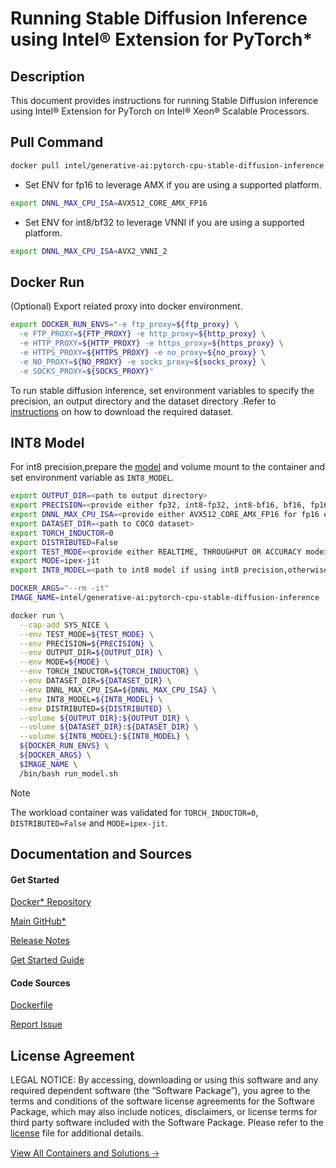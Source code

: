 # Running Stable Diffusion Inference using Intel® Extension for PyTorch*

## Description 
This document provides instructions for running Stable Diffusion inference using Intel® Extension for PyTorch on Intel® Xeon® Scalable Processors. 

## Pull Command

```bash
docker pull intel/generative-ai:pytorch-cpu-stable-diffusion-inference
```

* Set ENV for fp16 to leverage AMX if you are using a supported platform.

```bash
export DNNL_MAX_CPU_ISA=AVX512_CORE_AMX_FP16
```
* Set ENV for int8/bf32 to leverage VNNI if you are using a supported platform.
```bash
export DNNL_MAX_CPU_ISA=AVX2_VNNI_2
```

## Docker Run
(Optional) Export related proxy into docker environment.
```bash
export DOCKER_RUN_ENVS="-e ftp_proxy=${ftp_proxy} \
  -e FTP_PROXY=${FTP_PROXY} -e http_proxy=${http_proxy} \
  -e HTTP_PROXY=${HTTP_PROXY} -e https_proxy=${https_proxy} \
  -e HTTPS_PROXY=${HTTPS_PROXY} -e no_proxy=${no_proxy} \
  -e NO_PROXY=${NO_PROXY} -e socks_proxy=${socks_proxy} \
  -e SOCKS_PROXY=${SOCKS_PROXY}"
```
To run stable diffusion inference, set environment variables to specify the precision, an output directory and the dataset directory .Refer to [instructions](README.md#datasets) on how to download the required dataset.

## INT8 Model
For int8 precision,prepare the [model](./README.md#noteint8-model) and volume mount to the container and set environment variable as `INT8_MODEL`.

```bash
export OUTPUT_DIR=<path to output directory>
export PRECISION=<provide either fp32, int8-fp32, int8-bf16, bf16, fp16, or bf32>
export DNNL_MAX_CPU_ISA=<provide either AVX512_CORE_AMX_FP16 for fp16 or AVX2_VNNI_2 for int8/bf32 if supported by platform>
export DATASET_DIR=<path to COCO dataset>
export TORCH_INDUCTOR=0
export DISTRIBUTED=False
export TEST_MODE=<provide either REALTIME, THROUGHPUT OR ACCURACY mode>
export MODE=ipex-jit
export INT8_MODEL=<path to int8 model if using int8 precision,otherwise the variable is not required to be set.>

DOCKER_ARGS="--rm -it"
IMAGE_NAME=intel/generative-ai:pytorch-cpu-stable-diffusion-inference

docker run \
  --cap-add SYS_NICE \
  --env TEST_MODE=${TEST_MODE} \
  --env PRECISION=${PRECISION} \
  --env OUTPUT_DIR=${OUTPUT_DIR} \
  --env MODE=${MODE} \
  --env TORCH_INDUCTOR=${TORCH_INDUCTOR} \
  --env DATASET_DIR=${DATASET_DIR} \
  --env DNNL_MAX_CPU_ISA=${DNNL_MAX_CPU_ISA} \
  --env INT8_MODEL=${INT8_MODEL} \
  --env DISTRIBUTED=${DISTRIBUTED} \
  --volume ${OUTPUT_DIR}:${OUTPUT_DIR} \
  --volume ${DATASET_DIR}:${DATASET_DIR} \
  --volume ${INT8_MODEL}:${INT8_MODEL} \
  ${DOCKER_RUN_ENVS} \
  ${DOCKER_ARGS} \
  $IMAGE_NAME \
  /bin/bash run_model.sh
```

> [!NOTE]
> The workload container was validated for `TORCH_INDUCTOR=0`, `DISTRIBUTED=False` and `MODE=ipex-jit`. 

## Documentation and Sources
#### Get Started​
[Docker* Repository](https://hub.docker.com/r/intel/generative-ai)


[Main GitHub*](https://github.com/IntelAI/models)

[Release Notes](https://github.com/IntelAI/models/releases)

[Get Started Guide](https://github.com/IntelAI/models/blob/master/models_v2/pytorch/stable_diffusion/inference/cpu/CONTAINER.md)

#### Code Sources
[Dockerfile](https://github.com/IntelAI/models/tree/master/docker/pytorch)

[Report Issue](https://community.intel.com/t5/Intel-Optimized-AI-Frameworks/bd-p/optimized-ai-frameworks)

## License Agreement
LEGAL NOTICE: By accessing, downloading or using this software and any required dependent software (the “Software Package”), you agree to the terms and conditions of the software license agreements for the Software Package, which may also include notices, disclaimers, or license terms for third party software included with the Software Package. Please refer to the [license](https://github.com/IntelAI/models/tree/master/third_party) file for additional details.

[View All Containers and Solutions 🡢](https://www.intel.com/content/www/us/en/developer/tools/software-catalog/containers.html?s=Newest)
